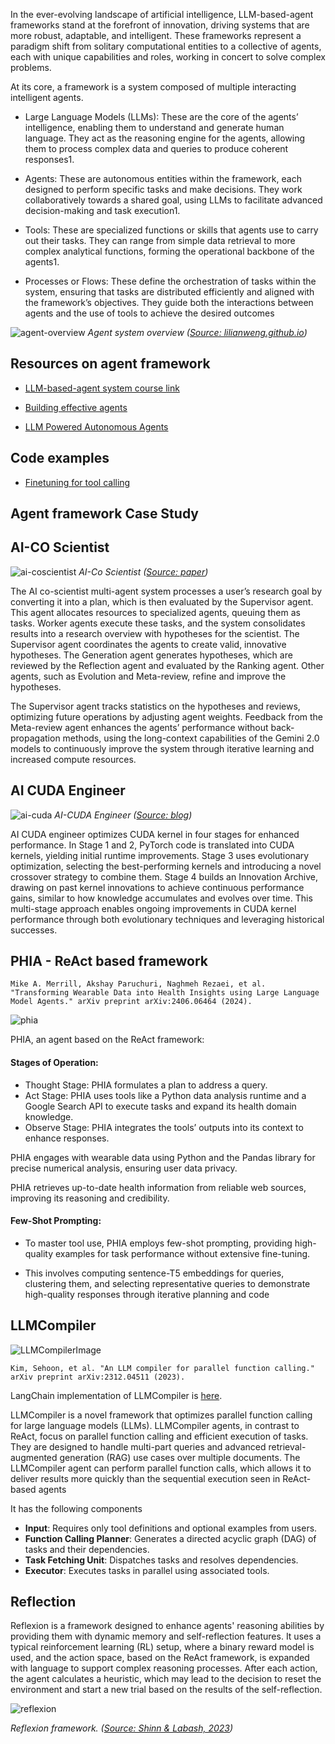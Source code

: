 In the ever-evolving landscape of artificial intelligence, LLM-based-agent frameworks stand at the forefront of innovation, driving systems that are more robust, adaptable, and intelligent. These frameworks represent a paradigm shift from solitary computational entities to a collective of agents, each with unique capabilities and roles, working in concert to solve complex problems. 

At its core, a framework is a system composed of multiple interacting intelligent agents. 

- Large Language Models (LLMs): These are the core of the agents’ intelligence, enabling them to understand and generate human language. They act as the reasoning engine for the agents, allowing them to process complex data and queries to produce coherent responses1.

- Agents: These are autonomous entities within the framework, each designed to perform specific tasks and make decisions. They work collaboratively towards a shared goal, using LLMs to facilitate advanced decision-making and task execution1.

- Tools: These are specialized functions or skills that agents use to carry out their tasks. They can range from simple data retrieval to more complex analytical functions, forming the operational backbone of the agents1.

- Processes or Flows: These define the orchestration of tasks within the system, ensuring that tasks are distributed efficiently and aligned with the framework’s objectives. They guide both the interactions between agents and the use of tools to achieve the desired outcomes

![agent-overview](/images/rlhf/agent.png)
*Agent system overview ([Source: lilianweng.github.io](https://lilianweng.github.io/posts/2023-06-23-agent/))*

## Resources on agent framework
- [LLM-based-agent system course link](https://llmagents-learning.org/f24)

- [Building effective agents](https://www.anthropic.com/research/building-effective-agents)

- [LLM Powered Autonomous Agents](https://lilianweng.github.io/posts/2023-06-23-agent/)

## Code examples
- [Finetuning for tool calling](https://huggingface.co/agents-course/notebooks/blob/main/bonus-unit1/bonus-unit1.ipynb)

## Agent framework Case Study

## AI-CO Scientist

![ai-coscientist](/images/rlhf/co-scientist.png)
*AI-Co Scientist ([Source: paper](https://storage.googleapis.com/coscientist_paper/ai_coscientist.pdf))*

The AI co-scientist multi-agent system processes a user’s research goal by converting it into a plan, which is then evaluated by the Supervisor agent. This agent allocates resources to specialized agents, queuing them as tasks. Worker agents execute these tasks, and the system consolidates results into a research overview with hypotheses for the scientist. The Supervisor agent coordinates the agents to create valid, innovative hypotheses. The Generation agent generates hypotheses, which are reviewed by the Reflection agent and evaluated by the Ranking agent. Other agents, such as Evolution and Meta-review, refine and improve the hypotheses.

The Supervisor agent tracks statistics on the hypotheses and reviews, optimizing future operations by adjusting agent weights. Feedback from the Meta-review agent enhances the agents’ performance without back-propagation methods, using the long-context capabilities of the Gemini 2.0 models to continuously improve the system through iterative learning and increased compute resources.

## AI CUDA Engineer

![ai-cuda](/images/rlhf/ai-cuda-engineer.png)
*AI-CUDA Engineer ([Source: blog](https://sakana.ai/ai-cuda-engineer/))*

AI CUDA engineer optimizes CUDA kernel in four stages for enhanced performance. In Stage 1 and 2, PyTorch code is translated into CUDA kernels, yielding initial runtime improvements. Stage 3 uses evolutionary optimization, selecting the best-performing kernels and introducing a novel crossover strategy to combine them. Stage 4 builds an Innovation Archive, drawing on past kernel innovations to achieve continuous performance gains, similar to how knowledge accumulates and evolves over time. This multi-stage approach enables ongoing improvements in CUDA kernel performance through both evolutionary techniques and leveraging historical successes.

## PHIA - ReAct based framework
```
Mike A. Merrill, Akshay Paruchuri, Naghmeh Rezaei, et al. "Transforming Wearable Data into Health Insights using Large Language Model Agents." arXiv preprint arXiv:2406.06464 (2024).
```
![phia](/images/rlhf/IMG_4231.png)

PHIA, an agent based on the ReAct framework:
#### Stages of Operation:
- Thought Stage: PHIA formulates a plan to address a query.
- Act Stage: PHIA uses tools like a Python data analysis runtime and a Google Search API to execute tasks and expand its health domain knowledge.
- Observe Stage: PHIA integrates the tools’ outputs into its context to enhance responses.

PHIA engages with wearable data using Python and the Pandas library for precise numerical analysis, ensuring user data privacy.

PHIA retrieves up-to-date health information from reliable web sources, improving its reasoning and credibility.

#### Few-Shot Prompting:
- To master tool use, PHIA employs few-shot prompting, providing high-quality examples for task performance without extensive fine-tuning.

- This involves computing sentence-T5 embeddings for queries, clustering them, and selecting representative queries to demonstrate high-quality responses through iterative planning and code

## LLMCompiler 
![LLMCompilerImage](/images/rlhf/llmcompiler.png)

```
Kim, Sehoon, et al. "An LLM compiler for parallel function calling." arXiv preprint arXiv:2312.04511 (2023).
```

LangChain implementation of LLMCompiler is [here](https://langchain-ai.github.io/langgraph/tutorials/llm-compiler/LLMCompiler/). 


LLMCompiler is a novel framework that optimizes parallel function calling for large language models (LLMs). LLMCompiler agents, in contrast to ReAct, focus on parallel function calling and efficient execution of tasks. They are designed to handle multi-part queries and advanced retrieval-augmented generation (RAG) use cases over multiple documents. The LLMCompiler agent can perform parallel function calls, which allows it to deliver results more quickly than the sequential execution seen in ReAct-based agents

It has the following components
- **Input**: Requires only tool definitions and optional examples from users.
- **Function Calling Planner**: Generates a directed acyclic graph (DAG) of tasks and their dependencies.
- **Task Fetching Unit**: Dispatches tasks and resolves dependencies.
- **Executor**: Executes tasks in parallel using associated tools.

## Reflection

Reflexion is a framework designed to enhance agents' reasoning abilities by providing them with dynamic memory and self-reflection features. It uses a typical reinforcement learning (RL) setup, where a binary reward model is used, and the action space, based on the ReAct framework, is expanded with language to support complex reasoning processes. After each action, the agent calculates a heuristic, which may lead to the decision to reset the environment and start a new trial based on the results of the self-reflection.

![reflexion](/images/rlhf/reflexion.png)

*Reflexion framework. ([Source: Shinn & Labash, 2023](https://arxiv.org/abs/2303.11366))*



